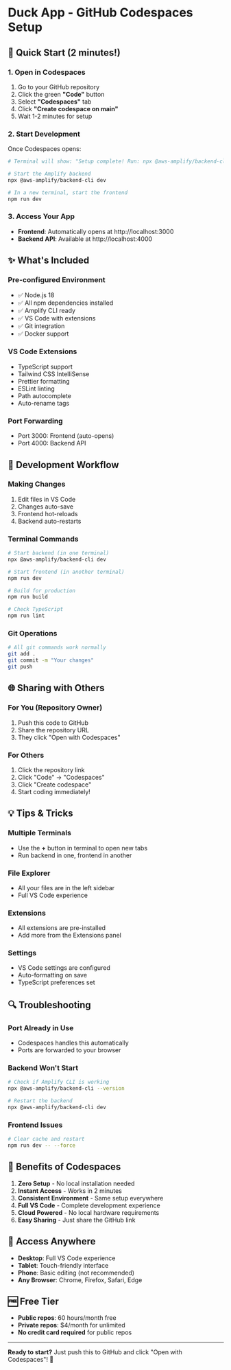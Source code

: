 # Duck App - GitHub Codespaces Setup

## 🚀 Quick Start (2 minutes!)

### 1. Open in Codespaces
1. Go to your GitHub repository
2. Click the green **"Code"** button
3. Select **"Codespaces"** tab
4. Click **"Create codespace on main"**
5. Wait 1-2 minutes for setup

### 2. Start Development
Once Codespaces opens:
```bash
# Terminal will show: "Setup complete! Run: npx @aws-amplify/backend-cli dev"

# Start the Amplify backend
npx @aws-amplify/backend-cli dev

# In a new terminal, start the frontend
npm run dev
```

### 3. Access Your App
- **Frontend**: Automatically opens at http://localhost:3000
- **Backend API**: Available at http://localhost:4000

## ✨ What's Included

### **Pre-configured Environment**
- ✅ Node.js 18
- ✅ All npm dependencies installed
- ✅ Amplify CLI ready
- ✅ VS Code with extensions
- ✅ Git integration
- ✅ Docker support

### **VS Code Extensions**
- TypeScript support
- Tailwind CSS IntelliSense
- Prettier formatting
- ESLint linting
- Path autocomplete
- Auto-rename tags

### **Port Forwarding**
- Port 3000: Frontend (auto-opens)
- Port 4000: Backend API

## 🔧 Development Workflow

### **Making Changes**
1. Edit files in VS Code
2. Changes auto-save
3. Frontend hot-reloads
4. Backend auto-restarts

### **Terminal Commands**
```bash
# Start backend (in one terminal)
npx @aws-amplify/backend-cli dev

# Start frontend (in another terminal)
npm run dev

# Build for production
npm run build

# Check TypeScript
npm run lint
```

### **Git Operations**
```bash
# All git commands work normally
git add .
git commit -m "Your changes"
git push
```

## 🌐 Sharing with Others

### **For You (Repository Owner)**
1. Push this code to GitHub
2. Share the repository URL
3. They click "Open with Codespaces"

### **For Others**
1. Click the repository link
2. Click "Code" → "Codespaces"
3. Click "Create codespace"
4. Start coding immediately!

## 💡 Tips & Tricks

### **Multiple Terminals**
- Use the **+** button in terminal to open new tabs
- Run backend in one, frontend in another

### **File Explorer**
- All your files are in the left sidebar
- Full VS Code experience

### **Extensions**
- All extensions are pre-installed
- Add more from the Extensions panel

### **Settings**
- VS Code settings are configured
- Auto-formatting on save
- TypeScript preferences set

## 🔍 Troubleshooting

### **Port Already in Use**
- Codespaces handles this automatically
- Ports are forwarded to your browser

### **Backend Won't Start**
```bash
# Check if Amplify CLI is working
npx @aws-amplify/backend-cli --version

# Restart the backend
npx @aws-amplify/backend-cli dev
```

### **Frontend Issues**
```bash
# Clear cache and restart
npm run dev -- --force
```

## 🎯 Benefits of Codespaces

1. **Zero Setup** - No local installation needed
2. **Instant Access** - Works in 2 minutes
3. **Consistent Environment** - Same setup everywhere
4. **Full VS Code** - Complete development experience
5. **Cloud Powered** - No local hardware requirements
6. **Easy Sharing** - Just share the GitHub link

## 📱 Access Anywhere

- **Desktop**: Full VS Code experience
- **Tablet**: Touch-friendly interface
- **Phone**: Basic editing (not recommended)
- **Any Browser**: Chrome, Firefox, Safari, Edge

## 🆓 Free Tier

- **Public repos**: 60 hours/month free
- **Private repos**: $4/month for unlimited
- **No credit card required** for public repos

---

**Ready to start?** Just push this to GitHub and click "Open with Codespaces"! 🚀 